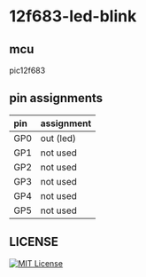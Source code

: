 # 12f683-led-blink

## mcu

pic12f683

## pin assignments

|pin|assignment|
|:--|:--|
|GP0|out (led)|
|GP1|not used|
|GP2|not used|
|GP3|not used|
|GP4|not used|
|GP5|not used|

## LICENSE

[![MIT License](https://img.shields.io/badge/license-MIT-blue.svg?style=flat)](LICENSE)
